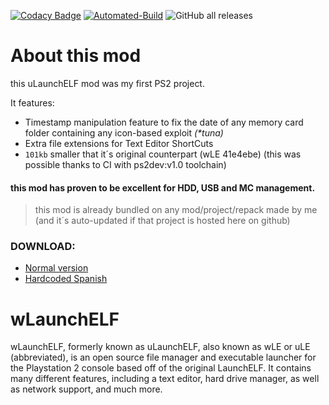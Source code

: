 [![Codacy Badge](https://api.codacy.com/project/badge/Grade/5e07db76c668493d888a7f9b97d79821)](https://app.codacy.com/gh/israpps/wLaunchELF_ISR?utm_source=github.com&utm_medium=referral&utm_content=israpps/wLaunchELF_ISR&utm_campaign=Badge_Grade_Settings)
[![Automated-Build](https://github.com/israpps/wLaunchELF_ISR/actions/workflows/compile.yml/badge.svg)](https://github.com/israpps/wLaunchELF_ISR/actions/workflows/compile.yml)
![GitHub all releases](https://img.shields.io/github/downloads/israpps/wLaunchELF_ISR/total?logo=github)
# __About this mod__
this uLaunchELF mod was my first PS2 project.

It features:

- Timestamp manipulation feature to fix the date of any memory card folder containing any icon-based exploit _(\*tuna)_
- Extra file extensions for Text Editor ShortCuts
- `101kb` smaller that it´s original counterpart (wLE 41e4ebe) (this was possible thanks to CI with ps2dev:v1.0 toolchain)

#### this mod has proven to be excellent for HDD, USB and MC management.

> this mod is already bundled on any mod/project/repack made by me (and it´s auto-updated if that project is hosted here on github)

### DOWNLOAD:
- [Normal version](https://github.com/israpps/wLaunchELF_ISR/releases/tag/latest)
- [Hardcoded Spanish](https://github.com/israpps/wLaunchELF_ISR/releases/tag/espa%C3%B1ol)

# **wLaunchELF**
wLaunchELF, formerly known as uLaunchELF, also known as wLE or uLE (abbreviated), is an open source file manager and executable launcher for the Playstation 2 console based off of the original LaunchELF. It contains many different features, including a text editor, hard drive manager, as well as network support, and much more.
